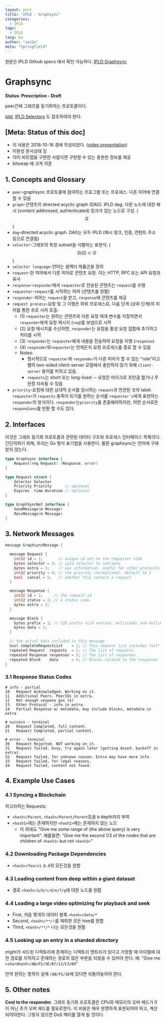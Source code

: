 ```yaml
---
layout: post
title: "IPLD - Graphsync"
categories:
  - IPLD
tags:
  - IPLD
lang: ko
author: "uni2u"
meta: "Springfield"
---
```


원문은 IPLD Github specs 에서 확인 가능하다. [IPLD Graphsync](https://github.com/ipld/specs/blob/master/block-layer/graphsync/graphsync.md)

# Graphsync

**Status: Prescriptive - Draft**

peer간에 그래프를 동기화하는 프로토콜이다.

[ipld](), [IPLD Selectors]() 도 참조하여야 한다.

## [Meta: Status of this doc]

- 이 내용은 2018-10-16 경에 작성되었다. ([video presentation](https://drive.google.com/file/d/1NbbVxZQFKXwW6mdodxgTaftsI8eID-c1/view))
- 미완성 문서상태 임
- 이미 비트맵을 구현한 사람이면 구현할 수 있는 충분한 정보를 제공
- bitswap 에 크게 의존

## 1. Concepts and Glossary

- `peer`-graphsync 프로토콜에 참여하는 프로그램 또는 프로세스. 다른 피어에 연결할 수 있음
- `graph`-콘텐츠의 directed acyclic graph (DAG). IPLD dag. 다른 노드에 대한 해시 (content addressed, authenticated) 링크가 있는 노드로 구성. ($$ G $$)
- `dag`-directed acyclic graph. DAG는 모두 IPLD (해시 링크, 인증, 컨텐트 주소 등으로 연결됨)
- `selector`-그래프의 특정 subset을 식별하는 표현식. ($$ S(G) \subset G $$)
- `selector language`-언어는 셀렉터 제품군을 정의
- `request`-한 피어에서 다른 피어로 콘텐츠 요청. 이는 HTTP, RPC 또는 API 요청과 유사
- `response`-`responder`에서 `requester`로 전송된 콘텐츠는 `request`를 수행
- `requester`-`request`를 시작하는 피어 (콘텐츠를 원함)
- `responder`-피어는 `request`을 받고, `response`에 콘텐츠를 제공
- `request process`-요청 및 그 이행은 하위 프로세스로, 다음 단계 (상위 단계)의 피어를 통한 프로 시저 호출:
  - (1) `requester`는 원하는 콘텐츠와 다른 요청 매개 변수를 지정하면서 `responder`에게 요청 메시지 (`req`)를 보냄으로 시작
  - (2) 요청 메시지를 수신하면, `responder`는 요청을 활성 요청 집합에 추가하고 처리를 시작
  - (3) `responder`는 `requester`에게 내용을 전송하여 요청을 이행 (`response`)
  - (4) `responder`와`requester`는 언제든지 요청 프로세스를 종료 할 수 있음
  - Notes:
    - 명시적으로 `requester`와 `responder`가 다른 피어가 할 수 있는 "role"이고 웹의 two-sided client-server 모델에서 충만하지 않기 위해 `client-server` 용어를 피하고 있음.
    - `requests`는 short 또는 long-lived -- 요청은 마이크로 초만큼 짧거나 무한정 지속될 수 있음
- `priority`-요청에 대한 상대적 순서를 암시하는 `request`과 연관된 숫자 label. `requester`가 `requests` 충족이 되기를 원하는 순서를 `requester's`에게 표현하는 `responder`의 방식이다. `responder`는`priority`를 존중해야하지만, 어떤 순서로든 `respondions`를 반환 할 수도 있다.

## 2. Interfaces

이것은 그래프 동기화 프로토콜과 관련된 데이터 구조와 프로세스 인터페이스 목록이다. 간단히하기 위해, 우리는 Go 형식 표기법을 사용한다. 물론 graphsync는 언어에 구애받지 않는다.

```go
type Graphsync interface {
	Request(req	Request) (Response, error)
}

type Request struct {
    Selector Selector
    Priority Priority      // optional
    Expires  time.Duration // optional
}

type GraphSyncNet interface {
    SendMessage(m Message)
    RecvMessage(m Message)
}
```

## 3. Network Messages

```go
message GraphsyncMessage {

  message Request {
    int32 id = 1;       // unique id set on the requester side
    bytes selector = 2; // ipld selector to retrieve
    bytes extra = 3;    // aux information. useful for other protocols
    int32 priority = 4;	// the priority (normalized). default to 1
    bool  cancel = 5;   // whether this cancels a request
  }

  message Response {
    int32 id = 1;     // the request id
    int32 status = 2; // a status code.
    bytes extra = 3;
  }

  message Block {
  	bytes prefix = 1; // CID prefix (cid version, multicodec and multihash prefix (type + length)
  	bytes data = 2;
  }

  // the actual data included in this message
  bool completeRequestList    = 1; // This request list includes *all* requests, replacing outstanding requests.
  repeated Request  requests  = 2; // The list of requests.
  repeated Response responses = 3; // The list of responses.
  repeated Block    data      = 4; // Blocks related to the responses
}
```

### 3.1 Response Status Codes

```
# info - partial
10   Request Acknowledged. Working on it.
11   Additional Peers. PeerIDs in extra.
12   Not enough vespene gas ($)
13   Other Protocol - info in extra.
14   Partial Response w/ metadata, may include blocks, metadata in extra

# success - terminal
20   Request Completed, full content.
21   Request Completed, partial content.

# error - terminal
30   Request Rejected. NOT working on it.
31   Request failed, busy, try again later (getting dosed. backoff in extra).
32   Request failed, for unknown reason. Extra may have more info.
33   Request failed, for legal reasons.
34   Request failed, content not found.
```

## 4. Example Use Cases

### 4.1 Syncing a Blockchain

하고자하는 Requests:

- `<hash>/Parent`, `<hash>/Parent/Parent`등을 `N` depth까지 부여
- `<hash1>`에는 존재하지만 `<hash2>`에는 존재하지 않는 노드
  - 이 외에도 "Give me some range of (the above query) is very important". 예를들면: "Give me the second 1/3 of the nodes that are children of `<hash1>` but not `<hash2>`"

### 4.2 Downloading Package Dependencies

- `<hash>/foo/v1.0.0`의 모든것을 원함

### 4.3 Loading content from deep within a giant dataset

- 경로 `<hash>/a/b/c/d/e/f/g`에 대한 노드를 원함

### 4.4 Loading a large video optimizing for playback and seek

- First, 처음 몇개의 데이터 블록 `<hash>/data/*`
- Second, `<hash>/**/!`를 제외한 모든 tree를 원함
- Third, `<hash>/**/*` 나는 모든것을 원함

### 4.5 Looking up an entry in a sharded directory

*might*가 샤드된 디렉토리에 존재하는 디렉토리 엔트리가 있다고 가정할 때 아이템에 대한 경로를 지적하고 준재하는 경로의 많은 부분을 되찾을 수 있어야 한다. 예: "Give me `<shardhash>/AB/F5/3E/B7/11/C3/B9`"

만약 원하는 항목이 실제 `/AB/F5/3E`에 있다면 되돌려놓아야 한다.

## 5. Other notes

**Cost to the responder.** 그래프 동기화 프로토콜은 CPU와 메모리의 오버 헤드가 0이 아닌 추가 오버 헤드를 필요로한다. 이 비용은 매우 분명하게 표현되어야 하고, 계산되어야한다. 그렇지 않으면 DoS 벡터를 열게 될 것이다.
